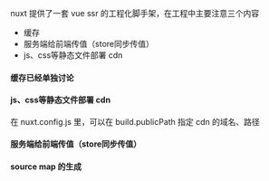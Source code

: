 nuxt 提供了一套 vue ssr 的工程化脚手架，在工程中主要注意三个内容

- 缓存
- 服务端给前端传值（store同步传值）
- js、css等静态文件部署 cdn

#### 缓存已经单独讨论

#### js、css等静态文件部署 cdn

在 nuxt.config.js 里，可以在 build.publicPath 指定 cdn 的域名、路径

#### 服务端给前端传值（store同步传值）


#### source map 的生成
